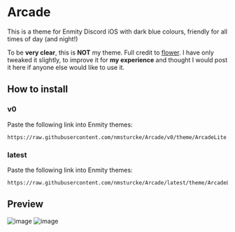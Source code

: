 # Arcade

This is a theme for Enmity Discord iOS with dark blue colours, friendly for all times of day (and night!)

To be **very clear**, this is **NOT** my theme. Full credit to [flower](https://discord.com/users/836452332387565589). I have only tweaked it slightly, to improve it for **my experience** and thought I would post it here if anyone else would like to use it.

## How to install

### v0

Paste the following link into Enmity themes:
```
https://raw.githubusercontent.com/nmsturcke/Arcade/v0/theme/ArcadeLite.json
```

### latest

Paste the following link into Enmity themes:
```
https://raw.githubusercontent.com/nmsturcke/Arcade/latest/theme/ArcadeLite.json
```


## Preview
![image](https://user-images.githubusercontent.com/30734036/186782557-23708624-e974-45b2-a7f0-9b95935d02d2.png)
![image](https://user-images.githubusercontent.com/30734036/186782568-7407933d-b5cc-4b54-9311-3da04c9e1565.png)
